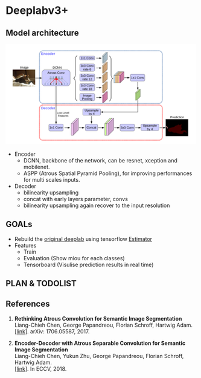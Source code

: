 # Deeplabv3+

## Model architecture
![deeplabv3+](https://github.com/chenmengyang/rename_later/blob/master/images/deeplab.png?raw=true)
* Encoder
  * DCNN, backbone of the network, can be resnet, xception and mobilenet.
  * ASPP (Atrous Spatial Pyramid Pooling), for improving performances for multi scales inputs.
* Decoder
  * bilinearity upsampling
  * concat with early layers parameter, convs
  * bilinearity upsampling again recover to the input resolution

## GOALs
* Rebuild the [original deeplab](https://github.com/tensorflow/models/tree/master/research/deeplab) using tensorflow [Estimator](https://www.tensorflow.org/guide/estimators)
* Features
  * Train
  * Evaluation (Show miou for each classes)
  * Tensorboard (Visulise prediction results in real time)

## PLAN & TODOLIST


## References

1.  **Rethinking Atrous Convolution for Semantic Image Segmentation**<br />
    Liang-Chieh Chen, George Papandreou, Florian Schroff, Hartwig Adam.<br />
    [[link]](http://arxiv.org/abs/1706.05587). arXiv: 1706.05587, 2017.

2.  **Encoder-Decoder with Atrous Separable Convolution for Semantic Image Segmentation**<br />
    Liang-Chieh Chen, Yukun Zhu, George Papandreou, Florian Schroff, Hartwig Adam.<br />
    [[link]](https://arxiv.org/abs/1802.02611). In ECCV, 2018.
